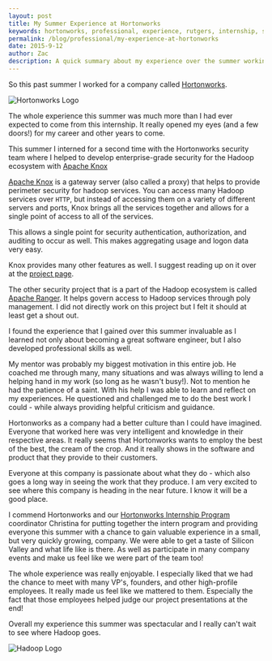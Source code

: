 ```yaml
---
layout: post
title: My Summer Experience at Hortonworks
keywords: hortonworks, professional, experience, rutgers, internship, software, engineering, software engineer
permalink: /blog/professional/my-experience-at-hortonworks
date: 2015-9-12
author: Zac
description: A quick summary about my experience over the summer working for Hortonworks
---
```


So this past summer I worked for a company called [Hortonworks](http://hortonworks.com).

![Hortonworks Logo](../../../assets/images/hortonworks-review/hortonworks-logo-1.png)

The whole experience this summer was much more than I had ever expected to come from this internship. It really opened my eyes (and a few doors!) for my career and other years to come.

This summer I interned for a second time with the Hortonworks security team where I helped to develop enterprise-grade security for the Hadoop ecosystem with [Apache Knox](http://knox.apache.org)

[Apache Knox](http://knox.apache.org) is a gateway server (also called a proxy) that helps to provide perimeter security for hadoop services. You can access many Hadoop services over `HTTP`, but instead of accessing them on a variety of different servers and ports, Knox brings all the services together and allows for a single point of access to all of the services.

This allows a single point for security authentication, authorization, and auditing to occur as well. This makes aggregating usage and logon data very easy.

Knox provides many other features as well. I suggest reading up on it over at the [project page](http://knox.apache.org).


The other security project that is a part of the Hadoop ecosystem is called [Apache Ranger](http://ranger.apache.org). It helps govern access to Hadoop services through poly management. I did not directly work on this project but I felt it should at least get a shout out.

I found the experience that I gained over this summer invaluable as I learned not only about becoming a great software engineer, but I also developed professional skills as well.

My mentor was probably my biggest motivation in this entire job. He coached me through many, many situations and was always willing to lend a helping hand in my work (so long as he wasn't busy!). Not to mention he had the patience of a saint. With his help I was able to learn and reflect on my experiences. He questioned and challenged me to do the best work I could - while always providing helpful criticism and guidance.

Hortonworks as a company had a better culture than I could have imagined. Everyone that worked here was very intelligent and knowledge in their respective areas. It really seems that Hortonworks wants to employ the best of the best, the cream of the crop. And it really shows in the software and product that they provide to their customers.

Everyone at this company is passionate about what they do - which also goes a long way in seeing the work that they produce. I am very excited to see where this company is heading in the near future. I know it will be a good place.

I commend Hortonworks and our [Hortonworks Internship Program](http://interns.hortonworks.com) coordinator Christina for putting together the intern program and providing everyone this summer with a chance to gain valuable experience in a small, but very quickly growing, company. We were able to get a taste of Silicon Valley and what life like is there. As well as participate in many company events and make us feel like we were part of the team too!

The whole experience was really enjoyable. I especially liked that we had the chance to meet with many VP's, founders, and other high-profile employees. It really made us feel like we mattered to them. Especially the fact that those employees helped judge our project presentations at the end!

Overall my experience this summer was spectacular and I really can't wait to see where Hadoop goes.

![Hadoop Logo](../../../assets/images/hortonworks-review/hadoop-logo-1.png)
